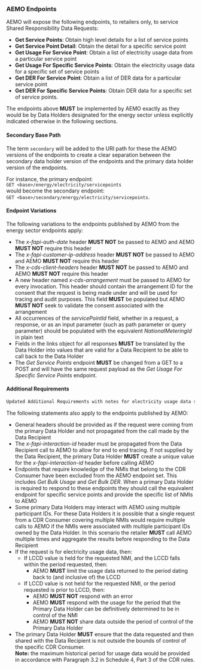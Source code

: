 
### AEMO Endpoints

AEMO will expose the following endpoints, to retailers only, to service Shared Responsibility Data Requests:

* **Get Service Points**: Obtain high level details for a list of service points
* **Get Service Point Detail**: Obtain the detail for a specific service point
* **Get Usage For Service Point**: Obtain a list of electricity usage data from a particular service point
* **Get Usage For Specific Service Points**: Obtain the electricity usage data for a specific set of service points
* **Get DER For Service Point**: Obtain a list of DER data for a particular service point
* **Get DER For Specific Service Points**: Obtain DER data for a specific set of service points.

The endpoints above **MUST** be implemented by AEMO exactly as they would be by Data Holders designated for the energy sector unless explicitly indicated otherwise in the following sections.

#### Secondary Base Path

The term `secondary` will be added to the URI path for these the AEMO versions of the
endpoints to create a clear separation between the secondary data holder version of the
endpoints and the primary data holder version of the endpoints.

For instance, the primary endpoint:  
`GET <base>/energy/electricity/servicepoints`  
would become the secondary endpoint:  
`GET <base>/secondary/energy/electricity/servicepoints`.

#### Endpoint Variations

The following variations to the endpoints published by AEMO from the energy sector endpoints apply:

* The _x-fapi-auth-date_ header **MUST NOT** be passed to AEMO and AEMO **MUST NOT** require this header
* The _x-fapi-customer-ip-address_ header **MUST NOT** be passed to AEMO and AEMO **MUST NOT** require this header
* The _x-cds-client-headers_ header **MUST NOT** be passed to AEMO and AEMO **MUST NOT** require this header
* A new header named _x-cds-arrangement_ must be passed to AEMO for every invocation. This header should contain the arrangement ID for the consent that the request is being made under and will be used for tracing and audit purposes. This field **MUST** be populated but AEMO **MUST NOT** seek to validate the consent associated with the arrangement
* All occurrences of the _servicePointId_ field, whether in a request, a response, or as an input parameter (such as path parameter or query parameter) should be populated with the equivalent _NationalMeteringId_ in plain text
* Fields in the links object for all responses **MUST** be translated by the Data Holder into
values that are valid for a Data Recipient to be able to call back to the Data Holder
* The *Get Service Points* endpoint **MUST** be changed from a GET to a POST and will have the same request payload as the *Get Usage For Specific Service Points* endpoint.

#### Additional Requirements

```diff
Updated Additional Requirements with notes for electricity usage data sharing using LCCD 
```

The following statements also apply to the endpoints published by AEMO:

* General headers should be provided as if the request were coming from the primary Data Holder and not propagated from the call made by the Data Recipient
* The _x-fapi-interaction-id_ header must be propagated from the Data Recipient call to AEMO to allow for end to end tracing. If not supplied by the Data Recipient, the primary Data Holder **MUST** create a unique value for the _x-fapi-interaction-id_ header before calling AEMO
* Endpoints that require knowledge of the NMIs that belong to the CDR Consumer have been excluded from the AEMO endpoint set. This includes *Get Bulk Usage* and *Get Bulk DER*. When a primary Data Holder is required to respond to these endpoints they should call the equivalent endpoint for specific service points and provide the specific list of NMIs to AEMO
* Some primary Data Holders may interact with AEMO using multiple participant IDs. For these Data Holders it is possible that a single request from a CDR Consumer covering multiple NMIs would require multiple calls to AEMO if the NMIs were associated with multiple participant IDs owned by the Data Holder. In this scenario the retailer **MUST** call AEMO multiple times and aggregate the results before responding to the Data Recipient
* If the request is for electricity usage data, then:
  * If LCCD value is held for the requested NMI, and the LCCD falls within the period requested, then:
      * AEMO **MUST** limit the usage data returned to the period dating back to (and inclusive of) the LCCD
  * If LCCD value is not held for the requested NMI, or the period requested is prior to LCCD, then:
      * AEMO **MUST NOT** respond with an error
      * AEMO **MUST** respond with the usage for the period that the Primary Data Holder can be definitively determined to be in control of the NMI
      * AEMO **MUST NOT** share data outside the period of control of the Primary Data Holder
* The primary Data Holder **MUST** ensure that the data requested and then shared with the Data Recipient is not outside the bounds of control of the specific CDR Consumer.
<br>**Note:** the maximum historical period for usage data would be provided in accordance with Paragraph 3.2 in Schedule 4, Part 3 of the CDR rules.
